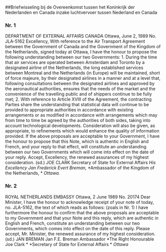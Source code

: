 <meta http-equiv='Content-Type' content='text/html; charset=utf-8' />

##Briefwisseling bij de Overeenkomst tussen het Koninkrijk der Nederlanden en Canada inzake luchtvervoer tussen Nederland en Canada

### Nr. 1  

DEPARTMENT OF EXTERNAL AFFAIRS CANADA Ottawa, June 2, 1989 No. JLA-5162 Excellency, With reference to the Air Transport Agreement between the Government of Canada and the Government of the Kingdom of the Netherlands, signed today at Ottawa, I have the honour to propose the following understanding between our two Governments: 1. During the time that air services are operated between Amsterdam and Toronto by a designated airline of the Netherlands, the long established services between Montreal and the Netherlands (in Europe) will be maintained, short of force majeure, by their designated airlines in a manner and at a level that, following consultations between the designated airlines and approved by the aeronautical authorities, ensures that the needs of the market and the convenience of the travelling public and of shippers continue to be fully met; 2. With reference to Article XVIII of the Agreement, the contracting Parties share the understanding that statistical data will continue to be provided to appropriate authorities in accordance with existing arrangements or as modified in accordance with arrangements which may from time to time be agreed by the authorities of both sides, taking into account technological developments. Consideration will also be given, as appropriate, to refinements which would enhance the quality of information provided. If the above proposals are acceptable to your Government, I have the honour to propose that this Note, which is authentic in English and French, and your reply to that effect, will constitute an understanding between our two Governments which will come into effect on the date of your reply. Accept, Excellency, the renewed assurances of my highest consideration. (sd.) JOE CLARK Secretary of State for  External Affairs  *His Excellency Jan Frederick Evert Breman,*   *Ambassador of the Kingdom of the Netherlands, *   *Ottawa.*    

### Nr. 2  

ROYAL NETHERLANDS EMBASSY Ottawa, 2 June 1989 No. 20174 Dear Minister, I have the honour to acknowledge receipt of your note of today, no. JLA-5162, the text of which reads as follows: (zoals in Nr. 1) I have furthermore the honour to confirm that the above proposals are acceptable to my Government and that your Note and this reply, which are authentic in English and French, constitute an understanding between our two Governments, which comes into effect on the date of this reply. Please accept, Mr. Minister, the renewed assurance of my highest consideration. (sd.) JAN BREMAN Jan F.E. Breman Ambassador  *The Right Honourable Joe Clark *   *Secretary of State for External Affairs *   *Ottawa*    
